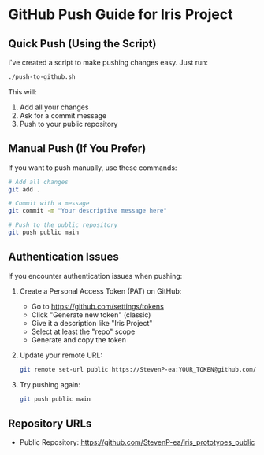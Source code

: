 # GitHub Push Guide for Iris Project

## Quick Push (Using the Script)

I've created a script to make pushing changes easy. Just run:

```bash
./push-to-github.sh
```

This will:
1. Add all your changes
2. Ask for a commit message
3. Push to your public repository

## Manual Push (If You Prefer)

If you want to push manually, use these commands:

```bash
# Add all changes
git add .

# Commit with a message
git commit -m "Your descriptive message here"

# Push to the public repository
git push public main
```

## Authentication Issues

If you encounter authentication issues when pushing:

1. Create a Personal Access Token (PAT) on GitHub:
   - Go to https://github.com/settings/tokens
   - Click "Generate new token" (classic)
   - Give it a description like "Iris Project"
   - Select at least the "repo" scope
   - Generate and copy the token

2. Update your remote URL:
   ```bash
   git remote set-url public https://StevenP-ea:YOUR_TOKEN@github.com/StevenP-ea/iris_prototypes_public.git
   ```

3. Try pushing again:
   ```bash
   git push public main
   ```

## Repository URLs

- Public Repository: https://github.com/StevenP-ea/iris_prototypes_public 